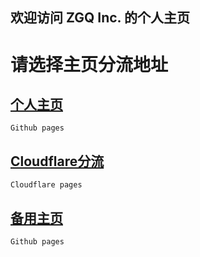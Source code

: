 ## 欢迎访问 ZGQ Inc. 的个人主页
# 请选择主页分流地址
## [个人主页](https://zgq-inc.github.io/homepage/)
`Github pages`
<!-- ## [Neocities分流](https://zgqinc.neocities.org/)
`Neocities` -->
## [Cloudflare分流](https://zgqinc.pages.dev/)
`Cloudflare pages`
## [备用主页](https://zgq-inc.github.io/ZGQ-inc/)
`Github pages`
